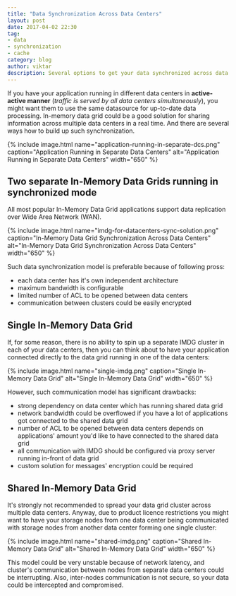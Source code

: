 ```yaml
---
title: "Data Synchronization Across Data Centers"
layout: post
date: 2017-04-02 22:30
tag:
- data
- synchronization
- cache
category: blog
author: viktar
description: Several options to get your data synchronized across data centers in a real time
---
```


If you have your application running in different data centers in
<b>active-active manner</b> (<i>traffic is served by all data centers
simultaneously</i>), you might want them to use the same datasource for
up-to-date data processing.
In-memory data grid could be a good solution for sharing information
across multiple data centers in a real time.
And there are several ways how to build up such synchronization.
<!--more-->

{% include image.html name="application-running-in-separate-dcs.png"
           caption="Application Running in Separate Data Centers"
           alt="Application Running in Separate Data Centers"
           width="650" %}

## Two separate In-Memory Data Grids running in synchronized mode
All most popular In-Memory Data Grid applications support data
replication over Wide Area Network (WAN).

{% include image.html name="imdg-for-datacenters-sync-solution.png"
           caption="In-Memory Data Grid Synchronization Across Data Centers"
           alt="In-Memory Data Grid Synchronization Across Data Centers"
           width="650" %}

Such data synchronization model is preferable because of following pross:
<ul>
    <li> each data center has it's own independent architecture </li>
    <li> maximum bandwidth is configurable </li>
    <li> limited number of ACL to be opened between data centers </li>
    <li> communication between clusters could be easily encrypted </li>
</ul>

## Single In-Memory Data Grid
If, for some reason, there is no ability to spin up a separate IMDG
cluster in each of your data centers, then you can think about to have
your application connected directly to the data grid running in one of
the data centers:

{% include image.html name="single-imdg.png"
           caption="Single In-Memory Data Grid"
           alt="Single In-Memory Data Grid"
           width="650" %}

However, such communication model has significant drawbacks:
<ul>
    <li> strong dependency on data center which has running shared data
    grid </li>
    <li> network bandwidth could be overflowed if you have a lot of
    applications got connected to the shared data grid </li>
    <li> number of ACL to be opened between data centers depends on
    applications' amount you'd like to have connected
         to the shared data grid</li>
    <li> all communication with IMDG should be configured via proxy
    server running in-front of data grid </li>
    <li> custom solution for messages' encryption could be required </li>
</ul>

## Shared In-Memory Data Grid
It's strongly not recommended to spread your data grid cluster across
multiple data centers. Anyway, due to product licence restrictions you
might want to have your storage nodes from one data center being
communicated with storage nodes from another data center forming one
single cluster:

{% include image.html name="shared-imdg.png"
           caption="Shared In-Memory Data Grid"
           alt="Shared In-Memory Data Grid"
           width="650" %}

This model could be very unstable because of network latency, and
cluster's communication between nodes from separate data centers could
be interrupting.
Also, inter-nodes communication is not secure, so your data could be
intercepted and compromised.
